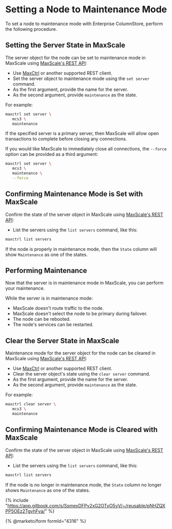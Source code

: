 # Setting a Node to Maintenance Mode

To set a node to maintenance mode with Enterprise ColumnStore, perform the following procedure.

## Setting the Server State in MaxScale

The server object for the node can be set to maintenance mode in MaxScale using [MaxScale's REST API](https://app.gitbook.com/s/0pSbu5DcMSW4KwAkUcmX/reference/maxscale-rest-api):

* Use [MaxCtrl](https://app.gitbook.com/s/0pSbu5DcMSW4KwAkUcmX/maxscale-management/administrative-tools-for-mariadb-maxscale-maxctrl) or another supported REST client.
* Set the server object to maintenance mode using the `set server` command.
* As the first argument, provide the name for the server.
* As the second argument, provide `maintenance` as the state.

For example:

```bash
maxctrl set server \
   mcs3 \
   maintenance
```

If the specified server is a primary server, then MaxScale will allow open transactions to complete before closing any connections.

If you would like MaxScale to immediately close all connections, the `--force` option can be provided as a third argument:

```bash
maxctrl set server \
   mcs3 \
   maintenance \
   --force
```

## Confirming Maintenance Mode is Set with MaxScale

Confirm the state of the server object in MaxScale using [MaxScale's REST API](https://app.gitbook.com/s/0pSbu5DcMSW4KwAkUcmX/reference/maxscale-rest-api):

* List the servers using the `list servers` command, like this:

```bash
maxctrl list servers
```

If the node is properly in maintenance mode, then the `State` column will show `Maintenance` as one of the states.

## Performing Maintenance

Now that the server is in maintenance mode in MaxScale, you can perform your maintenance.

While the server is in maintenance mode:

* MaxScale doesn't route traffic to the node.
* MaxScale doesn't select the node to be primary during failover.
* The node can be rebooted.
* The node's services can be restarted.

## Clear the Server State in MaxScale

Maintenance mode for the server object for the node can be cleared in MaxScale using [MaxScale's REST API](https://app.gitbook.com/s/0pSbu5DcMSW4KwAkUcmX/reference/maxscale-rest-api):

* Use [MaxCtrl](https://app.gitbook.com/s/0pSbu5DcMSW4KwAkUcmX/maxscale-management/administrative-tools-for-mariadb-maxscale-maxctrl) or another supported REST client.
* Clear the server object's state using the `clear server` command.
* As the first argument, provide the name for the server.
* As the second argument, provide `maintenance` as the state.

For example:

```bash
maxctrl clear server \
   mcs3 \
   maintenance
```

## Confirming Maintenance Mode is Cleared with MaxScale

Confirm the state of the server object in MaxScale using [MaxScale's REST API](https://app.gitbook.com/s/0pSbu5DcMSW4KwAkUcmX/reference/maxscale-rest-api):

* List the servers using the `list servers` command, like this:

```bash
maxctrl list servers
```

If the node is no longer in maintenance mode, the `State` column no longer shows `Maintenance` as one of the states.

{% include "https://app.gitbook.com/s/SsmexDFPv2xG2OTyO5yV/~/reusable/pNHZQXPP5OEz2TgvhFva/" %}

{% @marketo/form formId="4316" %}
